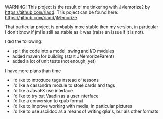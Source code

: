 

WARNING! This project is the result of me tinkering with JMemorize2 by https://github.com/riadd.
This poject can be found here: https://github.com/riadd/jMemorize.

That particular project is probably more stable then my version, in particular I don't know if jml is still as stable
as it was (raise an issue if it is not).

I did the following:
- split the code into a model, swing and I/O modules
- added maven for building (start JMemorizeParent)
- added a lot of unit tests (not enough, yet)

I have more plans than time:
- I'd like to introduce tags instead of lessons
- I'd like a cassandra module to store cards and tags
- I'd like a JavaFX use interface
- I'd like to try out Vaadin as a user interface
- I'd like a conversion to epub format
- I'd like to improve working with media, in particular pictures
- I'd like to use asciidoc as a means of writing q&a's, but als other formats

